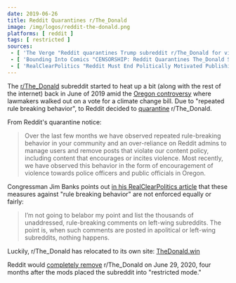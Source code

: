 ```yaml
---
date: 2019-06-26
title: Reddit Quarantines r/The_Donald
image: /img/logos/reddit-the-donald.png
platforms: [ reddit ]
tags: [ restricted ]
sources:
 - [ 'The Verge "Reddit quarantines Trump subreddit r/The_Donald for violent comments" by Adi Robertson (26 Jun 2019)', 'http://archive.is/tlgBU' ]
 - [ 'Bounding Into Comics "CENSORSHIP: Reddit Quarantines The_Donald Subreddit – Carlos Maza Involved!" by Jorge Arenas (26 Jun 2019)', 'http://archive.is/UV94y' ]
 - [ 'RealClearPolitics "Reddit Must End Politically Motivated Publishing Decisions" by Jim Banks (31 Oct 2019)', 'http://archive.is/PFlFb' ]
---
```


The [r/The_Donald](https://www.reddit.com/r/The_Donald/) subreddit started to
heat up a bit (along with the rest of the internet) back in June of 2019 amid
the [Oregon controversy](http://archive.is/XGyMa) where lawmakers walked out on
a vote for a climate change bill. Due to "repeated rule breaking behavior", to
Reddit decided to [quarantine](http://archive.is/qDUjo) r/The_Donald.

From Reddit's quarantine notice:
> Over the last few months we have observed repeated rule-breaking behavior in
> your community and an over-reliance on Reddit admins to manage users and
> remove posts that violate our content policy, including content that
> encourages or incites violence. Most recently, we have observed this behavior
> in the form of encouragement of violence towards police officers and public
> officials in Oregon.

Congressman Jim Banks points out [in his RealClearPolitics
article](http://archive.is/PFlFb) that these measures against "rule breaking
behavior" are not enforced equally or fairly:
> I’m not going to belabor my point and list the thousands of unaddressed,
> rule-breaking comments on left-wing subreddits. The point is, when such
> comments are posted in apolitical or left-wing subreddits, nothing happens.

Luckily, r/The_Donald has relocated to its own site:
[TheDonald.win](https://thedonald.win)

Reddit would [completely remove](/events/reddit-purges-2k-subreddits/)
r/The_Donald on June 29, 2020, four months after the mods placed the subreddit
into "restricted mode."
